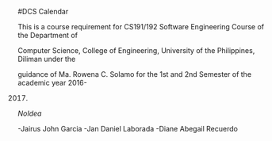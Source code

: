 #DCS Calendar

This is a course requirement for CS191/192 Software Engineering Course of the Department of

Computer Science, College of Engineering, University of the Philippines, Diliman under the

guidance of Ma. Rowena C. Solamo for the 1st and 2nd Semester of the academic year 2016-

2017.

*NoIdea*

-Jairus John Garcia
-Jan Daniel Laborada
-Diane Abegail Recuerdo
